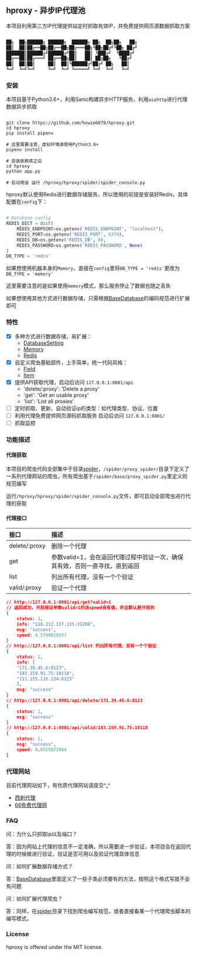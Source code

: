 ## hproxy - 异步IP代理池

本项目利用第三方IP代理提供站定时抓取有效IP，并免费提供网页源数据抓取方案

``` txt

██╗  ██╗██████╗ ██████╗  ██████╗ ██╗  ██╗██╗   ██╗
██║  ██║██╔══██╗██╔══██╗██╔═══██╗╚██╗██╔╝╚██╗ ██╔╝
███████║██████╔╝██████╔╝██║   ██║ ╚███╔╝  ╚████╔╝
██╔══██║██╔═══╝ ██╔══██╗██║   ██║ ██╔██╗   ╚██╔╝
██║  ██║██║     ██║  ██║╚██████╔╝██╔╝ ██╗   ██║
╚═╝  ╚═╝╚═╝     ╚═╝  ╚═╝ ╚═════╝ ╚═╝  ╚═╝   ╚═╝
```

### 安装

本项目基于Python3.6+，利用Sanic构建异步HTTP服务，利用`aiohttp`进行代理数据异步抓取

``` shell

git clone https://github.com/howie6879/hproxy.git
cd hproxy
pip install pipenv

# 这里需要注意，虚拟环境请使用Python3.6+
pipenv install

# 安装依赖库之后
cd hproxy
python app.py

# 启动爬虫 运行 /hproxy/hproxy/spider/spider_console.py
```

hproxy默认使用Redis进行数据存储服务，所以使用的前提是安装好Redis，具体配置在`config`下：

``` python

# Database config
REDIS_DICT = dict(
    REDIS_ENDPOINT=os.getenv('REDIS_ENDPOINT', "localhost"),
    REDIS_PORT=os.getenv('REDIS_PORT', 6379),
    REDIS_DB=os.getenv('REDIS_DB', 0),
    REDIS_PASSWORD=os.getenv('REDIS_PASSWORD', None)
)
DB_TYPE = 'redis'
```

如果想使用机器本身的`Memory`，直接在`config`里将`DB_TYPE = 'redis'`更改为`DB_TYPE = 'memory'`

这里需要注意的是如果使用`memory`模式，那么服务停止了数据也随之丢失

如果想使用其他方式进行数据存储，只需根据[BaseDatabase](https://github.com/howie6879/hproxy/blob/master/hproxy/database/base_database.py)的编码规范进行扩展即可

### 特性

- [x] 多种方式进行数据存储，易扩展：
    - [DatabaseSetting](https://github.com/howie6879/hproxy/blob/master/hproxy/database/db_setting.py)
    - [Memory](https://github.com/howie6879/hproxy/blob/master/hproxy/database/backends/memory_database.py)
    - [Redis](https://github.com/howie6879/hproxy/blob/master/hproxy/database/backends/redis_database.py)
- [x] 自定义爬虫基础部件，上手简单，统一代码风格：
    - [Field](https://github.com/howie6879/hproxy/blob/master/hproxy/spider/base/field.py)
    - [Item](https://github.com/howie6879/hproxy/blob/master/hproxy/spider/base/item.py)
- [x] 提供API获取代理，启动后访问 `127.0.0.1:8001/api`
    - 'delete/:proxy': 'Delete a proxy'
    - 'get': 'Get an usable proxy'
    - 'list': 'List all proxies'
- [ ] 定时抓取、更新、自动验证ip的类型：如代理类型、协议、位置
- [ ] 利用代理免费提供网页源码抓取服务 启动后访问 `127.0.0.1:8001/`
- [ ] 抓取监控

### 功能描述

#### 代理获取

本项目的爬虫代码全部集中于目录[spider](https://github.com/howie6879/hproxy/tree/master/hproxy/spider)，`/spider/proxy_spider/`目录下定义了一系列代理网站的爬虫，所有爬虫基于`/spider/base/proxy_spider.py`里定义的规范编写

运行`/hproxy/hproxy/spider/spider_console.py`文件，即可启动全部爬虫进行代理的获取

#### 代理接口

| 接口          | 描述                                                         |
| :------------ | :----------------------------------------------------------- |
| delete/:proxy | 删除一个代理                                                 |
| get           | 参数valid=1，会在返回代理过程中验证一次，确保其有效，否则一直寻找，直到返回 |
| list          | 列出所有代理，没有一个个验证                                 |
| valid/:proxy  | 验证一个代理                                                 |

``` json
// http://127.0.0.1:8001/api/get?valid=1
// 返回成功，开启验证参数valid=1的话speed会有值，并且默认是开启的
{
    status: 1,
    info: "118.212.137.135:31288",
    msg: "success",
    speed: 4.5799019337
}
// http://127.0.0.1:8001/api/list 列出所有代理，没有一个个验证
{
    status: 1,
    info: [
    "171.39.45.6:8123",
    "183.159.91.75:18118",
    "111.155.116.234:8123"
    ],
    msg: "success"
}
// http://127.0.0.1:8001/api/delete/171.39.45.6:8123
{
    status: 1,
    msg: "success"
}
// http://127.0.0.1:8001/api/valid/183.159.91.75:18118
{
    status: 1,
    msg: "success",
    speed: 0.6555871964
}
```



### 代理网站

目前代理网站如下，有优质代理网站请提交^_^

- [西刺代理](http://www.xicidaili.com/)
- [66免费代理网](http://www.66ip.cn/)

### FAQ

问：为什么只抓取ip以及端口？

答：因为网站上代理的信息不一定准确，所以需要进一步验证，本项目会在返回代理的时候做进行验证，验证是否可用以及验证代理具体信息

问：如何扩展数据存储方式？

答：[BaseDatabase](https://github.com/howie6879/hproxy/blob/master/hproxy/database/base_database.py)里面定义了一些子类必须要有的方法，按照这个格式写就不会有问题

问：如何扩展代理爬虫？

答：同样，在[spider](https://github.com/howie6879/hproxy/tree/master/hproxy/spider)目录下找到爬虫编写规范，或者直接看某一个代理爬虫脚本的编写模式。


### License

hproxy is offered under the MIT license.